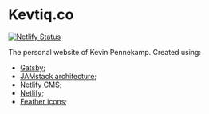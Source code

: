 # Kevtiq.co

[![Netlify Status](https://api.netlify.com/api/v1/badges/b654c94e-08a6-4b79-b443-7837581b1d8d/deploy-status)](https://app.netlify.com/sites/gatsby-starter-netlify-cms-ci/deploys)

The personal website of Kevin Pennekamp. Created using:

- [Gatsby](https://www.gatsbyjs.org);
- [JAMstack architecture](https://jamstack.org);
- [Netlify CMS](https://www.netlifycms.org);
- [Netlify](https://www.netlify.com);
- [Feather icons](https://feathericons.com/);

